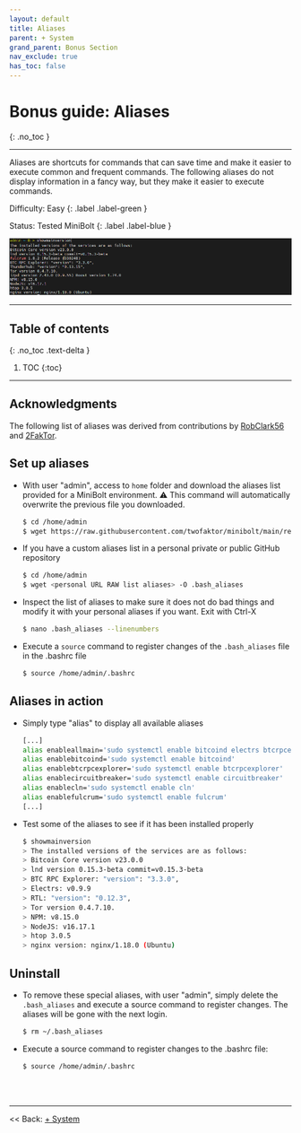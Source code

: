 ```yaml
---
layout: default
title: Aliases
parent: + System
grand_parent: Bonus Section
nav_exclude: true
has_toc: false
---
```

<!-- markdownlint-disable MD014 MD022 MD025 MD033 MD040 -->

# Bonus guide: Aliases

{: .no_toc }

---

Aliases are shortcuts for commands that can save time and make it easier to execute common and frequent commands. The following aliases do not display information in a fancy way, but they make it easier to execute commands.

Difficulty: Easy
{: .label .label-green }

Status: Tested MiniBolt
{: .label .label-blue }

![alias](../../../images/aliases-demo.PNG)

---

## Table of contents
{: .no_toc .text-delta }

1. TOC
{:toc}

---

## Acknowledgments

The following list of aliases was derived from contributions by [RobClark56](https://github.com/robclark56) and [2FakTor](https://github.com/twofaktor).

## Set up aliases

* With user "admin", access to `home` folder and download the aliases list provided for a MiniBolt environment. ⚠️ This command will automatically overwrite the previous file you downloaded.

  ```sh
  $ cd /home/admin
  $ wget https://raw.githubusercontent.com/twofaktor/minibolt/main/resources/.bash_aliases -O .bash_aliases
  ```

* If you have a custom aliases list in a personal private or public GitHub repository

  ```sh
  $ cd /home/admin
  $ wget <personal URL RAW list aliases> -O .bash_aliases
  ```

* Inspect the list of aliases to make sure it does not do bad things and modify it with your personal aliases if you want. Exit with Ctrl-X

  ```sh
  $ nano .bash_aliases --linenumbers
  ```

* Execute a `source` command to register changes of the `.bash_aliases` file in the .bashrc file

  ```sh
  $ source /home/admin/.bashrc
  ```

## Aliases in action

* Simply type "alias" to display all available aliases

  ```sh
  [...]
  alias enableallmain='sudo systemctl enable bitcoind electrs btcrpcexplorer lnd rtl scb-backup'
  alias enablebitcoind='sudo systemctl enable bitcoind'
  alias enablebtcrpcexplorer='sudo systemctl enable btcrpcexplorer'
  alias enablecircuitbreaker='sudo systemctl enable circuitbreaker'
  alias enablecln='sudo systemctl enable cln'
  alias enablefulcrum='sudo systemctl enable fulcrum'
  [...]
  ```

* Test some of the aliases to see if it has been installed properly

  ```sh
  $ showmainversion
  > The installed versions of the services are as follows:
  > Bitcoin Core version v23.0.0
  > lnd version 0.15.3-beta commit=v0.15.3-beta
  > BTC RPC Explorer: "version": "3.3.0",
  > Electrs: v0.9.9
  > RTL: "version": "0.12.3",
  > Tor version 0.4.7.10.
  > NPM: v8.15.0
  > NodeJS: v16.17.1
  > htop 3.0.5
  > nginx version: nginx/1.18.0 (Ubuntu)
  ```

## Uninstall

* To remove these special aliases, with user "admin", simply delete the `.bash_aliases` and execute a source command to register changes. The aliases will be gone with the next login.

  ```sh
  $ rm ~/.bash_aliases
  ```

* Execute a source command to register changes to the .bashrc file:

  ```sh
  $ source /home/admin/.bashrc
  ```

<br /><br />

---

<< Back: [+ System](index.md)
